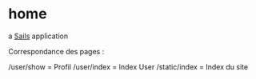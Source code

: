 # home

a [Sails](http://sailsjs.org) application

Correspondance des pages :

/user/show = Profil
/user/index = Index User
/static/index  = Index du site